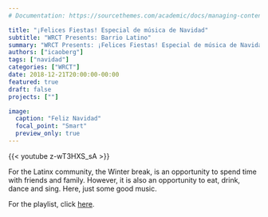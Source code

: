 ```yaml
---
# Documentation: https://sourcethemes.com/academic/docs/managing-content/

title: "¡Felices Fiestas! Especial de música de Navidad"
subtitle: "WRCT Presents: Barrio Latino"
summary: "WRCT Presents: ¡Felices Fiestas! Especial de música de Navidad"
authors: ["icaoberg"]
tags: ["navidad"]
categories: ["WRCT"]
date: 2018-12-21T20:00:00-00:00
featured: true
draft: false
projects: [""]

image:
  caption: "Feliz Navidad"
  focal_point: "Smart"
  preview_only: true
---
```


{{< youtube z-wT3HXS_sA  >}}

For the Latinx community, the Winter break, is an opportunity to spend time with friends and family. However, it is also an opportunity to eat, drink, dance and sing. Here, just some good music.

For the playlist, click [here](https://play.google.com/music/playlist/AMaBXynGQQTShobMuXMiurJC2aY1BluJlOadTWYTPlEIxgon12QKnuGTnsAZHXlIMn7MhlmBHpQ75Zahp9yqx7EX-rkDI_oVsQ%3D%3D).
